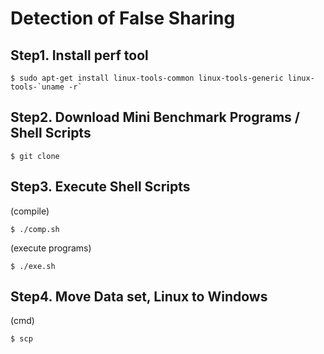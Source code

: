 # Detection of False Sharing


## Step1. Install perf tool
```
$ sudo apt-get install linux-tools-common linux-tools-generic linux-tools-`uname -r`
```

## Step2. Download Mini Benchmark Programs / Shell Scripts
```
$ git clone 
```

## Step3. Execute Shell Scripts
(compile)
```
$ ./comp.sh
```
(execute programs)
```
$ ./exe.sh
```

## Step4. Move Data set, Linux to Windows
(cmd)
```
$ scp
```


